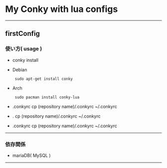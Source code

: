 # My Conky with lua configs 
----
## firstConfig
### 使い方( usage )
- conky install

 - Debian

        sudo apt-get install conky

 - Arch

        sudo pacman install conky-lua

- .conkyrc
      cp (repository name)/.conkyrc ~/.conkyrc

- .
      cp (repository name)/.conkyrc ~/.conkyrc

- .conkyrc
      cp (repository name)/.conkyrc ~/.conkyrc
----
### 依存関係
- mariaDB( MySQL )

----

